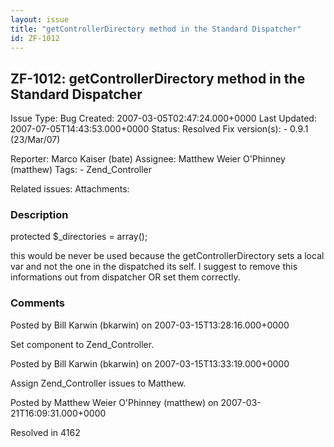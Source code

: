 ```yaml
---
layout: issue
title: "getControllerDirectory method in the Standard Dispatcher"
id: ZF-1012
---
```


ZF-1012: getControllerDirectory method in the Standard Dispatcher
-----------------------------------------------------------------

 Issue Type: Bug Created: 2007-03-05T02:47:24.000+0000 Last Updated: 2007-07-05T14:43:53.000+0000 Status: Resolved Fix version(s): - 0.9.1 (23/Mar/07)
 
 Reporter:  Marco Kaiser (bate)  Assignee:  Matthew Weier O'Phinney (matthew)  Tags: - Zend\_Controller
 
 Related issues: 
 Attachments: 
### Description

protected $\_directories = array();

this would be never be used because the getControllerDirectory sets a local var and not the one in the dispatched its self. I suggest to remove this informations out from dispatcher OR set them correctly.

 

 

### Comments

Posted by Bill Karwin (bkarwin) on 2007-03-15T13:28:16.000+0000

Set component to Zend\_Controller.

 

 

Posted by Bill Karwin (bkarwin) on 2007-03-15T13:33:19.000+0000

Assign Zend\_Controller issues to Matthew.

 

 

Posted by Matthew Weier O'Phinney (matthew) on 2007-03-21T16:09:31.000+0000

Resolved in 4162

 

 